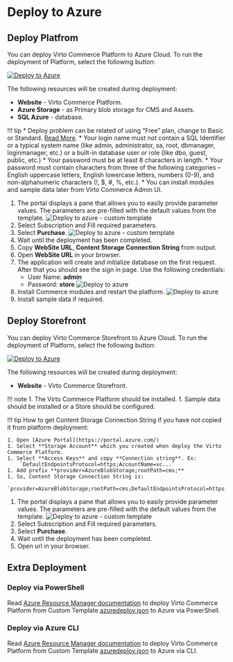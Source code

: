 # Deploy to Azure

## Deploy Platfrom
You can deploy Virto Commerce Platform to Azure Cloud. To run the deployment of Platform, select the following button:

[![Deploy to Azure](https://aka.ms/deploytoazurebutton)](https://portal.azure.com/#create/Microsoft.Template/uri/https%3A%2F%2Fraw.githubusercontent.com%2FVirtoCommerce%2Fvc-platform%2Fmaster%2Fazuredeploy.json)

The following resources will be created during deployment:
 
* **Website** - Virto Commerce Platform.
* **Azure Storage** - as Primary blob storage for CMS and Assets.
* **SQL Azure** - database.


!!! tip
    * Deploy problem can be related of using “Free” plan, change to Basic or Standard. [Read More](https://www.virtocommerce.org/t/deploy-virto-commerce-to-azure-and-getting-a-deployment-failure/72).
    * Your login name must not contain a SQL Identifier or a typical system name (like admin, administrator, sa, root, dbmanager, loginmanager, etc.) or a built-in database user or role (like dbo, guest, public, etc.)
    * Your password must be at least 8 characters in length.
    * Your password must contain characters from three of the following categories – English uppercase letters, English lowercase letters, numbers (0-9), and non-alphanumeric characters (!, $, #, %, etc.).
    * You can install modules and sample data later from Virto Commerce Admin UI.

1. The portal displays a pane that allows you to easily provide parameter values. The parameters are pre-filled with the default values from the template.
    ![Deploy to azure - custom template](../media/deploy-to-azure-custom-wizard.png)
1. Select Subscription and Fill required parameters.  
1. Select **Purchase**. 
    ![Deploy to azure - custom template](../media/deploy-to-azure-customtemplate-purchase.png)
1. Wait until the deployment has been completed.
1. Copy **WebSite URL**, **Content Storage Connection String** from output.
1. Open **WebSite URL** in your browser. 
1. The application will create and initialize database on the first request. After that you should see the sign in page. Use the following credentials:
    * User Name: **admin**
    * Password: **store**
    ![Deploy to azure](../media/deploy-to-azure-vc-login.png)
1. Install Commerce modules and restart the platform.
    ![Deploy to azure](../media/deploy-to-azure-vc-restart.png)
1. Install sample data if required. 

## Deploy Storefront

You can deploy Virto Commerce Storefront to Azure Cloud. To run the deployment of Platform, select the following button:

[![Deploy to Azure](https://aka.ms/deploytoazurebutton)](https://portal.azure.com/#create/Microsoft.Template/uri/https%3A%2F%2Fraw.githubusercontent.com%2FVirtoCommerce%2Fvc-storefront%2Fmaster%2Fazuredeploy.json)

The following resources will be created during deployment:

* **Website** - Virto Commerce Storefront.

!!! note
    1. The Virto Commerce Platform should be installed. 
    1. Sample data should be installed or a Store should be configured.

!!! tip
    How to get Content Storage Connection String if you have not copied it from platform deployment:

    1. Open [Azure Portal](https://portal.azure.com/)
    1. Select **Storage Account** which you created when deploy the Virto Commerce Platform.
    1. Select **Access Keys** and copy **Connection string**. Ex:
        `DefaultEndpointsProtocol=https;AccountName=vc...`
    1. Add prefix **provider=AzureBlobStorage;rootPath=cms;**
    1. So, Content Storage Connection String is: 
        `provider=AzureBlobStorage;rootPath=cms;DefaultEndpointsProtocol=https;AccountName=vc...`

1. The portal displays a pane that allows you to easily provide parameter values. The parameters are pre-filled with the default values from the template.
    ![Deploy to azure - custom template](../media/deploy-to-azure-custom-wizard-storefront.png)
1. Select Subscription and Fill required parameters.  
1. Select **Purchase**. 
1. Wait until the deployment has been completed.
1. Open url in your browser.  

## Extra Deployment

### Deploy via PowerShell
Read [Azure Resource Manager documentation](https://docs.microsoft.com/en-us/azure/azure-resource-manager/templates/deploy-powershell) to
deploy Virto Commerce Platform from Custom Template [azuredeploy.json](https://github.com/VirtoCommerce/vc-platform/blob/master/azuredeploy.json) to Azure via PowerShell.

### Deploy via Azure CLI
Read  [Azure Resource Manager documentation](https://docs.microsoft.com/en-us/azure/azure-resource-manager/templates/deploy-cli) to
deploy Virto Commerce Platform from Custom Template [azuredeploy.json](https://github.com/VirtoCommerce/vc-platform/blob/master/azuredeploy.json)  to Azure via CLI.
